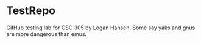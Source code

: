 # TestRepo
GitHub testing lab for CSC 305 by Logan Hansen.
Some say yaks and gnus are more dangerous than emus.
